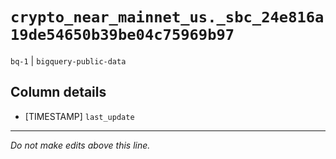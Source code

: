 # `crypto_near_mainnet_us._sbc_24e816a19de54650b39be04c75969b97`
`bq-1` | `bigquery-public-data`

## Column details
* [TIMESTAMP] `last_update`

-------------------------------------------------------------------------------
*Do not make edits above this line.*
